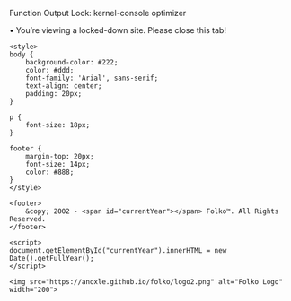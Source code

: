 Function Output Lock: kernel-console optimizer

• You’re viewing a locked-down site. Please close this tab!

```
<style>
body {
    background-color: #222;
    color: #ddd;
    font-family: 'Arial', sans-serif;
    text-align: center;
    padding: 20px;
}

p {
    font-size: 18px;
}

footer {
    margin-top: 20px;
    font-size: 14px;
    color: #888;
}
</style>

<footer>
    &copy; 2002 - <span id="currentYear"></span> Folko™. All Rights Reserved.
</footer>

<script>
document.getElementById("currentYear").innerHTML = new Date().getFullYear();
</script>

<img src="https://anoxle.github.io/folko/logo2.png" alt="Folko Logo" width="200">
